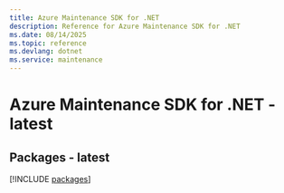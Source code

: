 ```yaml
---
title: Azure Maintenance SDK for .NET
description: Reference for Azure Maintenance SDK for .NET
ms.date: 08/14/2025
ms.topic: reference
ms.devlang: dotnet
ms.service: maintenance
---
```

# Azure Maintenance SDK for .NET - latest
## Packages - latest
[!INCLUDE [packages](maintenance-index.md)]